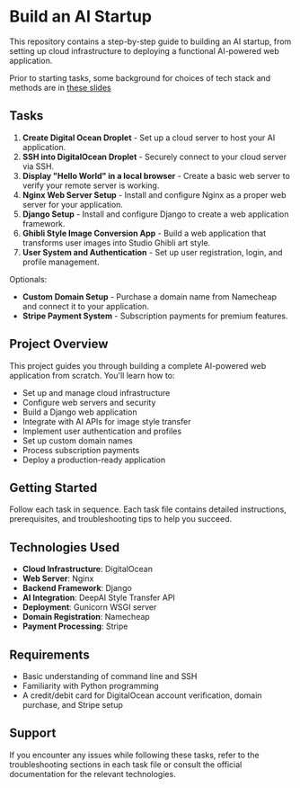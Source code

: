 # Build an AI Startup

This repository contains a step-by-step guide to building an AI startup, from setting up cloud infrastructure to deploying a functional AI-powered web application.

Prior to starting tasks, some background for choices of tech stack and methods are in [these slides](https://docs.google.com/presentation/d/15o64i37sIBoT4gUDC6-S_pjh0oApq129NZFnmFcEZ68/edit?usp=sharing)


## Tasks

1. **Create Digital Ocean Droplet** - Set up a cloud server to host your AI application.
2. **SSH into DigitalOcean Droplet** - Securely connect to your cloud server via SSH.
3. **Display "Hello World" in a local browser** - Create a basic web server to verify your remote server is working.
4. **Nginx Web Server Setup** - Install and configure Nginx as a proper web server for your application.
5. **Django Setup** - Install and configure Django to create a web application framework.
6. **Ghibli Style Image Conversion App** - Build a web application that transforms user images into Studio Ghibli art style.
7. **User System and Authentication** - Set up user registration, login, and profile management.

Optionals:
- **Custom Domain Setup** - Purchase a domain name from Namecheap and connect it to your application.
- **Stripe Payment System** - Subscription payments for premium features.

## Project Overview

This project guides you through building a complete AI-powered web application from scratch. You'll learn how to:

- Set up and manage cloud infrastructure
- Configure web servers and security
- Build a Django web application
- Integrate with AI APIs for image style transfer
- Implement user authentication and profiles
- Set up custom domain names
- Process subscription payments
- Deploy a production-ready application

## Getting Started

Follow each task in sequence. Each task file contains detailed instructions, prerequisites, and troubleshooting tips to help you succeed.

## Technologies Used

- **Cloud Infrastructure**: DigitalOcean
- **Web Server**: Nginx
- **Backend Framework**: Django
- **AI Integration**: DeepAI Style Transfer API
- **Deployment**: Gunicorn WSGI server
- **Domain Registration**: Namecheap
- **Payment Processing**: Stripe

## Requirements
- Basic understanding of command line and SSH
- Familiarity with Python programming
- A credit/debit card for DigitalOcean account verification, domain purchase, and Stripe setup

## Support

If you encounter any issues while following these tasks, refer to the troubleshooting sections in each task file or consult the official documentation for the relevant technologies.

